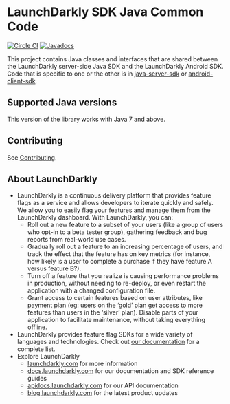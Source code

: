 # LaunchDarkly SDK Java Common Code

[![Circle CI](https://circleci.com/gh/launchdarkly/java-sdk-common.svg?style=shield)](https://circleci.com/gh/launchdarkly/java-sdk-common)
[![Javadocs](http://javadoc.io/badge/com.launchdarkly/launchdarkly-java-sdk-common.svg)](http://javadoc.io/doc/com.launchdarkly/launchdarkly-java-sdk-common)

This project contains Java classes and interfaces that are shared between the LaunchDarkly server-side Java SDK and the LaunchDarkly Android SDK. Code that is specific to one or the other is in [java-server-sdk](https://github.com/launchdarkly/java-server-sdk) or [android-client-sdk](https://github.com/launchdarkly/android-client-sdk).

## Supported Java versions

This version of the library works with Java 7 and above.

## Contributing

See [Contributing](https://github.com/launchdarkly/dotnet-sdk-common/blob/master/CONTRIBUTING.md).

## About LaunchDarkly
 
* LaunchDarkly is a continuous delivery platform that provides feature flags as a service and allows developers to iterate quickly and safely. We allow you to easily flag your features and manage them from the LaunchDarkly dashboard.  With LaunchDarkly, you can:
    * Roll out a new feature to a subset of your users (like a group of users who opt-in to a beta tester group), gathering feedback and bug reports from real-world use cases.
    * Gradually roll out a feature to an increasing percentage of users, and track the effect that the feature has on key metrics (for instance, how likely is a user to complete a purchase if they have feature A versus feature B?).
    * Turn off a feature that you realize is causing performance problems in production, without needing to re-deploy, or even restart the application with a changed configuration file.
    * Grant access to certain features based on user attributes, like payment plan (eg: users on the ‘gold’ plan get access to more features than users in the ‘silver’ plan). Disable parts of your application to facilitate maintenance, without taking everything offline.
* LaunchDarkly provides feature flag SDKs for a wide variety of languages and technologies. Check out [our documentation](https://docs.launchdarkly.com/docs) for a complete list.
* Explore LaunchDarkly
    * [launchdarkly.com](https://www.launchdarkly.com/ "LaunchDarkly Main Website") for more information
    * [docs.launchdarkly.com](https://docs.launchdarkly.com/  "LaunchDarkly Documentation") for our documentation and SDK reference guides
    * [apidocs.launchdarkly.com](https://apidocs.launchdarkly.com/  "LaunchDarkly API Documentation") for our API documentation
    * [blog.launchdarkly.com](https://blog.launchdarkly.com/  "LaunchDarkly Blog Documentation") for the latest product updates
